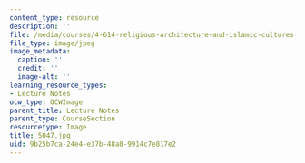```yaml
---
content_type: resource
description: ''
file: /media/courses/4-614-religious-architecture-and-islamic-cultures-fall-2002/9b25b7ca24e4e37b48a89914c7e817e2_5047.jpg
file_type: image/jpeg
image_metadata:
  caption: ''
  credit: ''
  image-alt: ''
learning_resource_types:
- Lecture Notes
ocw_type: OCWImage
parent_title: Lecture Notes
parent_type: CourseSection
resourcetype: Image
title: 5047.jpg
uid: 9b25b7ca-24e4-e37b-48a8-9914c7e817e2
---
```


